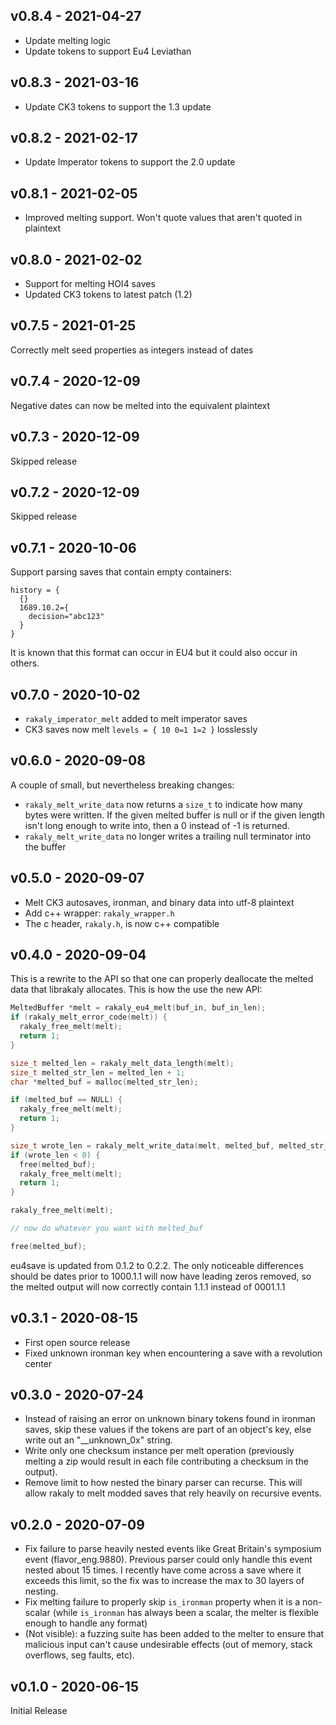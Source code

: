 ## v0.8.4 - 2021-04-27

- Update melting logic 
- Update tokens to support Eu4 Leviathan

## v0.8.3 - 2021-03-16

- Update CK3 tokens to support the 1.3 update

## v0.8.2 - 2021-02-17

- Update Imperator tokens to support the 2.0 update

## v0.8.1 - 2021-02-05

- Improved melting support. Won't quote values that aren't quoted in plaintext

## v0.8.0 - 2021-02-02

- Support for melting HOI4 saves
- Updated CK3 tokens to latest patch (1.2)

## v0.7.5 - 2021-01-25

Correctly melt seed properties as integers instead of dates

## v0.7.4 - 2020-12-09

Negative dates can now be melted into the equivalent plaintext

## v0.7.3 - 2020-12-09

Skipped release

## v0.7.2 - 2020-12-09

Skipped release

## v0.7.1 - 2020-10-06

Support parsing saves that contain empty containers:

```
history = {
  {}
  1689.10.2={
    decision="abc123"
  }
}
```

It is known that this format can occur in EU4 but it could also occur in others.

## v0.7.0 - 2020-10-02

* `rakaly_imperator_melt` added to melt imperator saves
* CK3 saves now melt `levels = { 10 0=1 1=2 }` losslessly

## v0.6.0 - 2020-09-08

A couple of small, but nevertheless breaking changes:

- `rakaly_melt_write_data` now returns a `size_t` to indicate how many bytes were written. If the given melted buffer is null or if the given length isn't long enough to write into, then a 0 instead of -1 is returned.
- `rakaly_melt_write_data` no longer writes a trailing null terminator into the buffer

## v0.5.0 - 2020-09-07

- Melt CK3 autosaves, ironman, and binary data into utf-8 plaintext
- Add c++ wrapper: `rakaly_wrapper.h`
- The c header, `rakaly.h`, is now c++ compatible

## v0.4.0 - 2020-09-04

This is a rewrite to the API so that one can properly deallocate the melted data that librakaly allocates. This is how the use the new API:

```c
MeltedBuffer *melt = rakaly_eu4_melt(buf_in, buf_in_len);
if (rakaly_melt_error_code(melt)) {
  rakaly_free_melt(melt);
  return 1;
}

size_t melted_len = rakaly_melt_data_length(melt);
size_t melted_str_len = melted_len + 1;
char *melted_buf = malloc(melted_str_len);

if (melted_buf == NULL) {
  rakaly_free_melt(melt);
  return 1;
}

size_t wrote_len = rakaly_melt_write_data(melt, melted_buf, melted_str_len);
if (wrote_len < 0) {
  free(melted_buf);
  rakaly_free_melt(melt);
  return 1;
}

rakaly_free_melt(melt);

// now do whatever you want with melted_buf

free(melted_buf);
```

eu4save is updated from 0.1.2 to 0.2.2. The only noticeable differences should be dates prior to 1000.1.1 will now have leading zeros removed, so the melted output will now correctly contain 1.1.1 instead of 0001.1.1

## v0.3.1 - 2020-08-15

- First open source release
- Fixed unknown ironman key when encountering a save with a revolution center

## v0.3.0 - 2020-07-24

- Instead of raising an error on unknown binary tokens found in ironman saves,
  skip these values if the tokens are part of an object's key, else write out
  an "__unknown_0x" string.
- Write only one checksum instance per melt operation (previously melting a
  zip would result in each file contributing a checksum in the output).
- Remove limit to how nested the binary parser can recurse. This will allow
  rakaly to melt modded saves that rely heavily on recursive events.

## v0.2.0 - 2020-07-09

- Fix failure to parse heavily nested events like Great Britain's symposium event (flavor_eng.9880). Previous parser could only handle this event nested about 15 times. I recently have come across a save where it exceeds this limit, so the fix was to increase the max to 30 layers of nesting.
- Fix melting failure to properly skip `is_ironman` property when it is a non-scalar (while `is_ironman` has always been a scalar, the melter is flexible enough to handle any format)
- (Not visible): a fuzzing suite has been added to the melter to ensure that malicious input can't cause undesirable effects (out of memory, stack overflows, seg faults, etc).

## v0.1.0 - 2020-06-15

Initial Release
